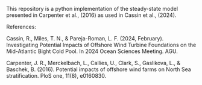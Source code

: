 This repository is a python implementation of the steady-state model presented in Carpenter et al., (2016) as used in Cassin et al., (2024).



References:

Cassin, R., Miles, T. N., & Pareja-Roman, L. F. (2024, February). Investigating Potential Impacts of Offshore Wind Turbine Foundations on the Mid-Atlantic Bight Cold Pool. In 2024 Ocean Sciences Meeting. AGU.

Carpenter, J. R., Merckelbach, L., Callies, U., Clark, S., Gaslikova, L., & Baschek, B. (2016). Potential impacts of offshore wind farms on North Sea stratification. PloS one, 11(8), e0160830.
